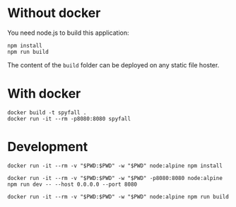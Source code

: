 
# Without docker

You need node.js to build this application:

```shell
npm install
npm run build
```

The content of the `build` folder can be deployed on any static file hoster.

# With docker

```shell
docker build -t spyfall .
docker run -it --rm -p8080:8080 spyfall
```

# Development

```shell
docker run -it --rm -v "$PWD:$PWD" -w "$PWD" node:alpine npm install

docker run -it --rm -v "$PWD:$PWD" -w "$PWD" -p8080:8080 node:alpine npm run dev -- --host 0.0.0.0 --port 8080

docker run -it --rm -v "$PWD:$PWD" -w "$PWD" node:alpine npm run build
```